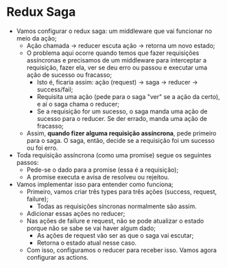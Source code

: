 # Redux Saga

- Vamos configurar o redux saga: um middleware que vai funcionar no meio da ação;
  - Ação chamada -> reducer escuta ação -> retorna um novo estado;
  - O problema aqui ocorre quando temos que fazer requisições assíncronas e precisamos de um middleware para interceptar a requisição, fazer ela, ver se deu erro ou passou e executar uma ação de sucesso ou fracasso;
    - Isto é, ficaria assim: ação (request) -> saga -> reducer -> success/fail;
    - Requisita uma ação (pede para o saga "ver" se a ação da certo), e aí o saga chama o reducer;
    - Se a requisição for um sucesso, o saga manda uma ação de sucesso para o reducer. Se der errado, manda uma ação de fracasso;
  - Assim, **quando fizer alguma requisição assíncrona**, pede primeiro para o saga. O saga, então, decide se a requisição foi um sucesso ou foi erro.
- Toda requisição assíncrona (como uma promise) segue os seguintes passos:
  - Pede-se o dado para a promise (essa é a requisição);
  - A promise executa e avisa de resolveu ou rejeitou.
- Vamos implementar isso para entender como funciona;
  - Primeiro, vamos criar três types para três ações (success, request, failure);
    - Todas as requisições síncronas normalmente são assim.
  - Adicionar essas ações no reducer;
  - Nas ações de failure e request, não se pode atualizar o estado porque não se sabe se vai haver algum dado;
    - As ações de request vão ser as que o saga vai escutar;
    - Retorna o estado atual nesse caso.
  - Com isso, configuramos o reducer para receber isso. Vamos agora configurar as actions.
